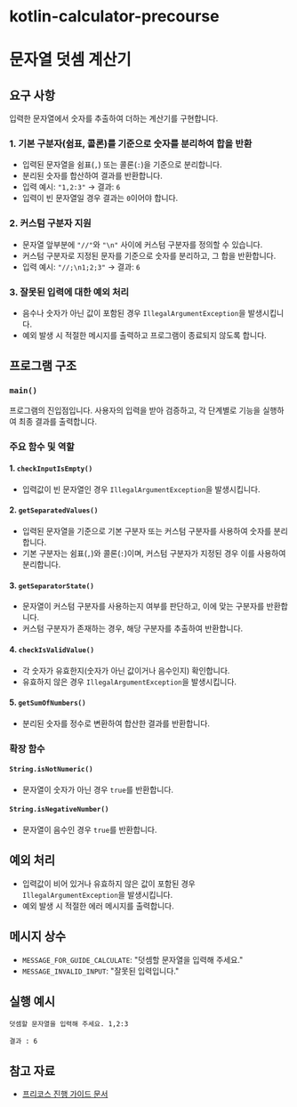 # kotlin-calculator-precourse

# 문자열 덧셈 계산기

## 요구 사항

입력한 문자열에서 숫자를 추출하여 더하는 계산기를 구현합니다.

### 1. 기본 구분자(쉼표, 콜론)를 기준으로 숫자를 분리하여 합을 반환

- 입력된 문자열을 쉼표(`,`) 또는 콜론(`:`)을 기준으로 분리합니다.
- 분리된 숫자를 합산하여 결과를 반환합니다.
- 입력 예시: `"1,2:3"` → 결과: `6`
- 입력이 빈 문자열일 경우 결과는 `0`이어야 합니다.

### 2. 커스텀 구분자 지원

- 문자열 앞부분에 `"//"`와 `"\n"` 사이에 커스텀 구분자를 정의할 수 있습니다.
- 커스텀 구분자로 지정된 문자를 기준으로 숫자를 분리하고, 그 합을 반환합니다.
- 입력 예시: `"//;\n1;2;3"` → 결과: `6`

### 3. 잘못된 입력에 대한 예외 처리

- 음수나 숫자가 아닌 값이 포함된 경우 `IllegalArgumentException`을 발생시킵니다.
- 예외 발생 시 적절한 메시지를 출력하고 프로그램이 종료되지 않도록 합니다.

## 프로그램 구조

### `main()`

프로그램의 진입점입니다. 사용자의 입력을 받아 검증하고, 각 단계별로 기능을 실행하여 최종 결과를 출력합니다.

### 주요 함수 및 역할

#### 1. `checkInputIsEmpty()`

- 입력값이 빈 문자열인 경우 `IllegalArgumentException`을 발생시킵니다.

#### 2. `getSeparatedValues()`

- 입력된 문자열을 기준으로 기본 구분자 또는 커스텀 구분자를 사용하여 숫자를 분리합니다.
- 기본 구분자는 쉼표(`,`)와 콜론(`:`)이며, 커스텀 구분자가 지정된 경우 이를 사용하여 분리합니다.

#### 3. `getSeparatorState()`

- 문자열이 커스텀 구분자를 사용하는지 여부를 판단하고, 이에 맞는 구분자를 반환합니다.
- 커스텀 구분자가 존재하는 경우, 해당 구분자를 추출하여 반환합니다.

#### 4. `checkIsValidValue()`

- 각 숫자가 유효한지(숫자가 아닌 값이거나 음수인지) 확인합니다.
- 유효하지 않은 경우 `IllegalArgumentException`을 발생시킵니다.

#### 5. `getSumOfNumbers()`

- 분리된 숫자를 정수로 변환하여 합산한 결과를 반환합니다.

### 확장 함수

#### `String.isNotNumeric()`

- 문자열이 숫자가 아닌 경우 `true`를 반환합니다.

#### `String.isNegativeNumber()`

- 문자열이 음수인 경우 `true`를 반환합니다.

## 예외 처리

- 입력값이 비어 있거나 유효하지 않은 값이 포함된 경우 `IllegalArgumentException`을 발생시킵니다.
- 예외 발생 시 적절한 에러 메시지를 출력합니다.

## 메시지 상수

- `MESSAGE_FOR_GUIDE_CALCULATE`: "덧셈할 문자열을 입력해 주세요."
- `MESSAGE_INVALID_INPUT`: "잘못된 입력입니다."

## 실행 예시

```
덧셈할 문자열을 입력해 주세요. 1,2:3 

결과 : 6
```

## 참고 자료

- [프리코스 진행 가이드 문서](https://nextstep.camp)